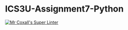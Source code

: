 # ICS3U-Assignment7-Python

[![Mr Coxall's Super Linter](https://github.com/CristianoSellitto/ICS3U-Assignment7-Python/workflows/Mr%20Coxall's%20Super%20Linter/badge.svg)](https://github.com/CristianoSellitto/ICS3U-Assignment7-Python/actions/)
